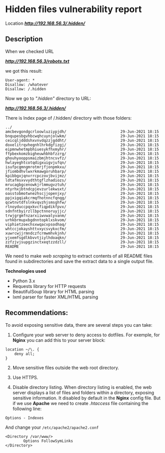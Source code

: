 # Hidden files vulnerability report

Location ***http://192.168.56.3/.hidden/***

## Description

When we checked URL

***http://192.168.56.3/robots.txt***

we got this result:

```
User-agent: *
Disallow: /whatever
Disallow: /.hidden
```

Now we go to _".hidden"_ directory to URL:

***http://192.168.56.3/.hidden/***

There is Index page of /.hidden/ directory with those folders:
```
../
amcbevgondgcrloowluziypjdh/                        29-Jun-2021 18:15
bnqupesbgvhbcwqhcuynjolwkm/                        29-Jun-2021 18:15
ceicqljdddshxvnvdqzzjgddht/                        29-Jun-2021 18:15
doxelitrqvhegnhlhrkdgfizgj/                        29-Jun-2021 18:15                   
eipmnwhetmpbhiuesykfhxmyhr/                        29-Jun-2021 18:15                   
ffpbexkomzbigheuwhbhbfzzrg/                        29-Jun-2021 18:15                   
ghouhyooppsmaizbmjhtncsvfz/                        29-Jun-2021 18:15                   
hwlayeghtcotqdigxuigvjufqn/                        29-Jun-2021 18:15                   
isufpcgmngmrotmrjfjonpmkxu/                        29-Jun-2021 18:15                   
jfiombdhvlwxrkmawgoruhbarp/                        29-Jun-2021 18:15                   
kpibbgxjqnvrrcpczovjbvijmz/                        29-Jun-2021 18:15                   
ldtafmsxvvydthtgflzhadiozs/                        29-Jun-2021 18:15                   
mrucagbgcenowkjrlmmugvztuh/                        29-Jun-2021 18:15                   
ntyrhxjbtndcpjevzurlekwsxt/                        29-Jun-2021 18:15                   
oasstobmotwnezhscjjopenjxy/                        29-Jun-2021 18:15                   
ppjxigqiakcrmqfhotnncfqnqg/                        29-Jun-2021 18:15                   
qcwtnvtdfslnkvqvzhjsmsghfw/                        29-Jun-2021 18:15                   
rlnoyduccpqxkvcfiqpdikfpvx/                        29-Jun-2021 18:15                   
sdnfntbyirzllbpctnnoruyjjc/                        29-Jun-2021 18:15                   
trwjgrgmfnzarxiiwvwalyvanm/                        29-Jun-2021 18:15                   
urhkbrmupxbgdnntopklxskvom/                        29-Jun-2021 18:15                   
viphietzoechsxwqacvpsodhaq/                        29-Jun-2021 18:15
whtccjokayshttvxycsvykxcfm/                        29-Jun-2021 18:15
xuwrcwjjrmndczfcrmwmhvkjnh/                        29-Jun-2021 18:15
yjxemfsgdlkbvvtjiylhdoaqkn/                        29-Jun-2021 18:15
zzfzjvjsupgzinctxeqtzzdzll/                        29-Jun-2021 18:15
README                                             29-Jun-2021 18:15
```

We need to make _web scraping_ to extract contents of all README files found in subdirectories and save the extract data to a single output file.

**Technologies used**

- Python 3.x
- Requests library for HTTP requests
- BeautifulSoup library for HTML parsing
- lxml parser for faster XML/HTML parsing

## Recommendations:

To avoid exposing sensitive data, there are several steps you can take:

1. Configure your web server to deny access to dotfiles. For exemple, for **Nginx** you can add this to your server block:
```
location ~/\. {
    deny all;
}
```
2. Move sensitive files outside the web root directory.

3. Use HTTPS.

4. Disable directory listing. When directory listing is enabled, the web server displays a list of files and folders within a directory, exposing sensitive information. It disabled by default in the **Nginx** config file. But if we use **Apache** we need to create _.htaccess_ file containing the following line:
```
Options - Indexes
```

And change your ```/etc/apache2/apache2.conf```

```
<Directory /var/www/>
        Options FollowSymLinks
</Directory>
```
